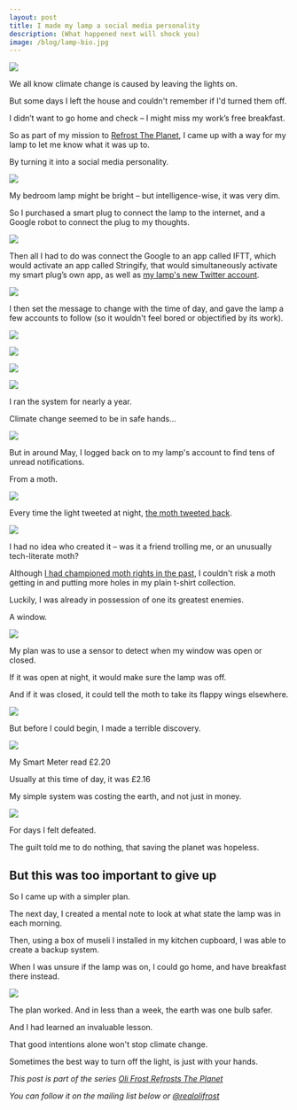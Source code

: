 ```yaml
---
layout: post
title: I made my lamp a social media personality
description: (What happened next will shock you)
image: /blog/lamp-bio.jpg
---
```


![](/blog/lamp-bedside.jpg)

We all know climate change is caused by leaving the lights on.

But some days I left the house and couldn't remember if I'd turned them off.

I didn’t want to go home and check – I might miss my work’s free breakfast.

So as part of my mission to [Refrost The Planet](/refrost), I came up with a way for my lamp to let me know what it was up to.

By turning it into a social media personality.

![](/blog/lamp-bio.jpg)

My bedroom lamp might be bright – but intelligence-wise, it was very dim.

So I purchased a smart plug to connect the lamp to the internet, and a Google robot to connect the plug to my thoughts.

![](/blog/lamp-setup.jpg)

Then all I had to do was connect the Google to an app called IFTT, which would activate an app called Stringify, that would simultaneously activate my smart plug’s own app, as well as [my lamp's new Twitter account](https://twitter.com/lampy08).

![](/blog/lamp-system.jpg)

I then set the message to change with the time of day, and gave the lamp a few accounts to follow (so it wouldn't feel bored or objectified by its work).

![](/blog/lamp-tweet.jpg)

![](/blog/lamp-tweetnight.jpg)

![](/blog/lamp-recruiting.jpg)

![](/blog/lamp-profilepic.jpg)

I ran the system for nearly a year.

Climate change seemed to be in safe hands…

![](/blog/lamp-tweetstime.jpg)

But in around May, I logged back on to my lamp's account to find tens of unread notifications.

From a moth.

![](/blog/lamp-moth.jpg)

Every time the light tweeted at night, [the moth tweeted back](https://twitter.com/haroldmoth).

![](/blog/lamp-mothtweets.jpg)

I had no idea who created it – was it a friend trolling me, or an unusually tech-literate moth?

Although [I had championed moth rights in the past](/blog/moth-sanctuary/), I couldn't risk a moth getting in and putting more holes in my plain t-shirt collection.


Luckily, I was already in possession of one its greatest enemies.

A window.

![](/blog/lamp-windowprofile.jpg)

My plan was to use a sensor to detect when my window was open or closed.

If it was open at night, it would make sure the lamp was off.

And if it was closed, it could tell the moth to take its flappy wings elsewhere.

![](/blog/lamp-window-tweet.jpg)

But before I could begin, I made a terrible discovery.

![](/blog/lamp-meter.jpg)

My Smart Meter read £2.20

Usually at this time of day, it was £2.16

My simple system was costing the earth, and not just in money.

![](/blog/lamp-plugs.jpg)

For days I felt defeated.

The guilt told me to do nothing, that saving the planet was hopeless.

## But this was too important to give up

So I came up with a simpler plan.

The next day, I created a mental note to look at what state the lamp was in each morning.

Then, using a box of museli I installed in my kitchen cupboard, I was able to create a backup system.

When I was unsure if the lamp was on, I could go home, and have breakfast there instead.

![](/blog/lamp-museli.jpg)

The plan worked. And in less than a week, the earth was one bulb safer.

And I had learned an invaluable lesson.

That good intentions alone won't stop climate change.

Sometimes the best way to turn off the light, is just with your hands.  

*This post is part of the series [Oli Frost Refrosts The Planet](/blog/refrost-the-planet)*

*You can follow it on the mailing list below or [@realolifrost](http://instagram.com/realolifrost)*
